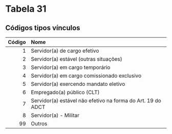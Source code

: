 # Tabela 31
## Códigos tipos vínculos

 | Código | Nome                                                        |
 | -----: | :---------------------------------------------------------- |
 | 1      | Servidor(a) de cargo efetivo                                |
 | 2      | Servidor(a) estável (outras situações)                      |
 | 3      | Servidor(a) em cargo temporário                             |
 | 4      | Servidor(a) em cargo comissionado exclusivo                 |
 | 5      | Servidor(a) exercendo mandato eletivo                       |
 | 6      | Empregado(a) público (CLT)                                  |
 | 7      | Servidor(a) estável não efetivo na forma do Art. 19 do ADCT |
 | 8      | Servidor(a) - Militar                                       |
 | 99     | Outros                                                      |
